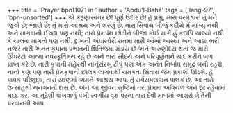 +++
title = 'Prayer bpn11071 in '
author = 'Abdu'l-Bahá'
tags = ['lang-97', 'bpn-unsorted']
+++
એ કરૂણાસાગર છે! પૂર્ણ ઉદાર છે! હે  પ્રભુ, મારા પરમેશ્વર! તું મને જુએ છે; જાણે છે; તું મારો આશ્રય અને શરણું છે. તારા સિવાય બીજું કદીયે મેં માગ્યું નથી અને માગવાની ઈચ્છા પણ નથી; તારો પ્રેમપંથ છોડીને બીજા કોઈ માર્ગે  હું કદાપિ ચાલ્યો નથી કે ચાલવા માગતો પણ નથી. દુઃખની અંઘારઘેરી રાતમાં મારી આંખો આસ્થા અને આશા ભરી નજરે તારી અનંત કૃપાના પ્રભાતની ક્ષિતિજમાં મંડાય છે અને અરુણોદય થતાં જ મારો ઊંઘરેટો આત્મા નવસ્ફૂર્તિમય રહે છે અને તારાં સૌદર્ય અને પરિપૂર્ણતાને યાદ કરીને બળ પ્રાપ્ત કરે છે. તારી કૃપાની મહેરથી નાનુંસંરખુ ટીપું પણ એક અનંત નિર્બાઘ સમુદ્ર બની રહશે, નાનો કણ પણ તારી પ્રેમકૃપાની છાલક લાગવાથી ચમકતા સિતારા જેમ પ્રકાશી ઊઠશે. 
હે પાવક પરિશુદ્ધ, તારા રક્ષણમાં અમને આશ્રય આપ. તું સર્વસપદાવાન પાલક છે. આ તારો ઉત્સાહથી થનગનતો દાસ છે. એને આ જીવન સૃષ્ટિમાં  તરા પ્રેમમાં અવિચળ અને દૃઢ  રહેવામાં મદદ કર. આ તુટેલી પાંખવાળું પંખી સ્વર્ગીય વૃક્ષ પરના તારા દૈવી માળમાં આશરો લે તેની પરવાનગી આપ.
